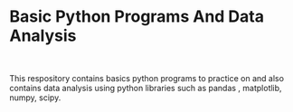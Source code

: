 <h1>Basic Python Programs And Data Analysis</h1> 
<br>
<p>This respository contains basics python programs to practice on and also contains data analysis using python libraries such as pandas , matplotlib, numpy, scipy.</p>
